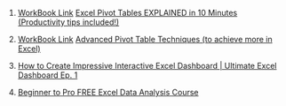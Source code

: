 1) [WorkBook Link](https://www.xelplus.com/pivot-tables-in-10-minutes/)
[Excel Pivot Tables EXPLAINED in 10 Minutes (Productivity tips included!)](https://www.youtube.com/watch?v=UsdedFoTA68)

2) [WorkBook Link](https://www.xelplus.com/excel-advanced-pivot-tables/)
[Advanced Pivot Table Techniques (to achieve more in Excel)](https://www.youtube.com/watch?v=yHzT_BUggQk)

3) [How to Create Impressive Interactive Excel Dashboard | Ultimate Excel Dashboard Ep. 1](https://www.youtube.com/watch?v=cKkXtyjleX4)
4) [Beginner to Pro FREE Excel Data Analysis Course](https://www.youtube.com/watch?v=v2oNWja7M2E)
